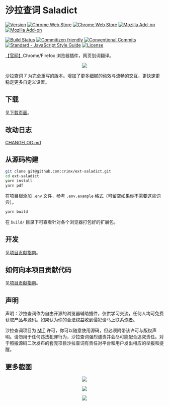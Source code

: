 # 沙拉查词 Saladict

[![Version](https://img.shields.io/github/release/crimx/ext-saladict.svg?label=version)](https://github.com/crimx/ext-saladict/releases)
[![Chrome Web Store](https://img.shields.io/chrome-web-store/users/cdonnmffkdaoajfknoeeecmchibpmkmg.svg?label=Chrome%20users)](https://chrome.google.com/webstore/detail/cdonnmffkdaoajfknoeeecmchibpmkmg?hl=en)
[![Chrome Web Store](https://img.shields.io/chrome-web-store/stars/cdonnmffkdaoajfknoeeecmchibpmkmg.svg?label=Chrome%20stars)](https://chrome.google.com/webstore/detail/cdonnmffkdaoajfknoeeecmchibpmkmg?hl=en)
[![Mozilla Add-on](https://img.shields.io/amo/users/ext-saladict.svg?label=Firefoxe%20users)](https://addons.mozilla.org/firefox/addon/ext-saladict/)
[![Mozilla Add-on](https://img.shields.io/amo/stars/ext-saladict.svg?label=Firefoxe%20stars)](https://addons.mozilla.org/firefox/addon/ext-saladict/)

[![Build Status](https://travis-ci.com/crimx/ext-saladict.svg)](https://travis-ci.com/crimx/ext-saladict)
[![Commitizen friendly](https://img.shields.io/badge/commitizen-friendly-brightgreen.svg?maxAge=2592000)](http://commitizen.github.io/cz-cli/)
[![Conventional Commits](https://img.shields.io/badge/Conventional%20Commits-1.0.0-brightgreen.svg?maxAge=2592000)](https://conventionalcommits.org)
[![Standard - JavaScript Style Guide](https://img.shields.io/badge/code_style-standard-brightgreen.svg?maxAge=2592000)](https://standardjs.com/)
[![License](https://img.shields.io/github/license/crimx/ext-saladict.svg?colorB=44cc11?maxAge=2592000)](https://github.com/crimx/ext-saladict/blob/dev/LICENSE)

[【官网】](https://www.crimx.com/ext-saladict/)Chrome/Firefox 浏览器插件，网页划词翻译。

<p align="center">
  <a href="https://github.com/crimx/ext-saladict/releases/" target="_blank"><img src="https://raw.githubusercontent.com/wiki/crimx/ext-saladict/images/notebook.gif" /></a>
</p>

沙拉查词 7 为完全重写的版本。增加了更多细腻的动效与流畅的交互，更快速更稳定更多自定义设置。

## 下载

见[下载页面](https://saladict.crimx.com/download.html)。

## 改动日志

[CHANGELOG.md](./CHANGELOG.md)

## 从源码构建

```bash
git clone git@github.com:crimx/ext-saladict.git
cd ext-saladict
yarn install
yarn pdf
```

在项目根添加 `.env` 文件，参考 `.env.example` 格式（可留空如果你不需要这些词典）。

```bash
yarn build
```

在 `build/` 目录下可查看针对各个浏览器打包好的扩展包。

## 开发

见[项目贡献指南](./CONTRIBUTING-zh.md)。

## 如何向本项目贡献代码

见[项目贡献指南](./CONTRIBUTING-zh.md)。

## 声明

声明：沙拉查词作为自由开源的浏览器辅助插件，仅供学习交流，任何人均可免费获取产品与源码。如果认为你的合法权益收到侵犯请马上联系[作者](https://github.com/crimx)。

沙拉查词项目为 [MIT](https://github.com/crimx/ext-saladict/blob/dev/LICENSE) 许可，你可以随意使用源码，但必须附带该许可与版权声明。请勿用于任何违法犯罪行为，沙拉查词强烈谴责并会尽可能配合追究责任。对于照搬源码二次发布的套壳项目沙拉查词有责任对平台和用户发出相应的举报和提醒。

## 更多截图

<p align="center">
  <a href="https://github.com/crimx/ext-saladict/releases/" target="_blank"><img src="https://github.com/crimx/ext-saladict/wiki/images/youdao-page.gif" /></a>
</p>

<p align="center">
  <a href="https://github.com/crimx/ext-saladict/releases/" target="_blank"><img src="https://github.com/crimx/ext-saladict/wiki/images/screen-notebook.png" /></a>
</p>

<p align="center">
  <a href="https://github.com/crimx/ext-saladict/releases/" target="_blank"><img src="https://github.com/crimx/ext-saladict/wiki/images/pin.gif" /></a>
</p>
